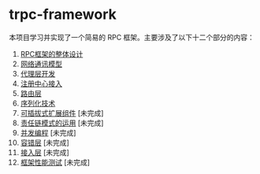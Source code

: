 # trpc-framework

本项目学习并实现了一个简易的 RPC 框架。主要涉及了以下十二个部分的内容：

1. [RPC框架的整体设计](./docs/01%20-%20RPC框架的整体设计.md)
2. [网络通讯模型](./docs/02%20-%20网络通讯模型.md)
3. [代理层开发](./docs/03%20-%20代理层开发.md)
4. [注册中心接入](./docs/04%20-%20注册中心接入.md)
5. [路由层](./docs/05%20-%20路由层.md)
6. [序列化技术](./docs/06%20-%20序列化技术.md)
7. [可插拔式扩展组件](./docs/07%20-%20可插拔式扩展组件.md) [未完成]
8. [责任链模式的运用](./docs/08%20-%20责任链模式的运用.md) [未完成]
9. [并发编程](./docs/09%20-%20并发运用.md) [未完成]
10. [容错层](./docs/10%20-%20容错层.md) [未完成]
11. [接入层](./docs/11%20-%20接入层.md) [未完成]
12. [框架性能测试](./docs/12%20-%20框架性能调优测试.md) [未完成]
